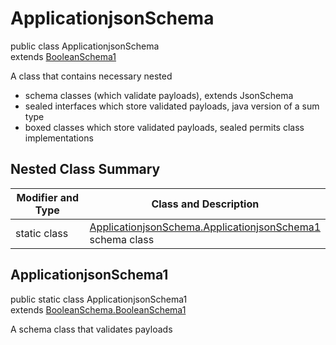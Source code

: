 # ApplicationjsonSchema
public class ApplicationjsonSchema<br>
extends [BooleanSchema1](../../../../../components/schemas/BooleanSchema.md#booleanschema)

A class that contains necessary nested
- schema classes (which validate payloads), extends JsonSchema
- sealed interfaces which store validated payloads, java version of a sum type
- boxed classes which store validated payloads, sealed permits class implementations

## Nested Class Summary
| Modifier and Type | Class and Description |
| ----------------- | ---------------------- |
| static class | [ApplicationjsonSchema.ApplicationjsonSchema1](#applicationjsonschema1)<br> schema class |

## ApplicationjsonSchema1
public static class ApplicationjsonSchema1<br>
extends [BooleanSchema.BooleanSchema1](../../../../../components/schemas/BooleanSchema.md#booleanschema1)

A schema class that validates payloads
